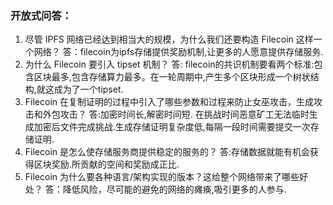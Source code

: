 
### 开放式问答：

1. 尽管 IPFS 网络已经达到相当大的规模，为什么我们还要构造 Filecoin 这样一个网络？
  答：filecoin为ipfs存储提供奖励机制,让更多的人愿意提供存储服务.
2. 为什么 Filecoin 要引入 tipset 机制？
  答: filecoin的共识机制要看两个标准:包含区块最多,包含存储算力最多。在一轮周期中,产生多个区块形成一个树状结构,就这成为了一个tipset.
3. Filecoin 在复制证明的过程中引入了哪些参数和过程来防止女巫攻击，生成攻击和外包攻击？
 答:加密时间长,解密时间短. 在挑战时间恶意矿工无法临时生成加密后文件完成挑战.生成存储证明复杂度低,每隔一段时间需要提交一次存储证明.
4. Filecoin 是怎么使存储服务商提供稳定的服务的？
 答:存储数据就能有机会获得区块奖励.所贡献的空间和奖励成正比.
5. Filecoin 为什么要各种语言/架构实现的版本？这给整个网络带来了哪些好处？
 答：降低风险，尽可能的避免的网络的瘫痪,吸引更多的人参与.
